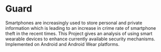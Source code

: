 # Guard

Smartphones are increasingly used to store personal and private information which is leading to an increase in crime rate of smartphone theft in the recent times. This Project gives an analysis of using smart wearable devices to enhance currently available security mechanisms. Implemented on Android and Android Wear platforms. 
